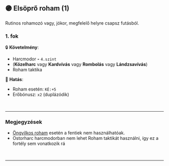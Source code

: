 ## 🟣 Elsöprő roham (1)

Rutinos rohamozó vagy, jókor, megfelelő helyre csapsz futásból.

### 1. fok

🔒 **Követelmény**:
- Harcmodor  **-** `4.szint`
- (**Közelharc** vagy **Kardvívás** vagy **Rombolás** vagy **Lándzsavívás**)
- Roham taktika

🌟 **Hatás**:
- Roham esetén: `KÉ:+5`
- Erőbónusz: `x2` (duplázódik)

<br />

---
### Megjegyzések

- [Öngyilkos roham](../065_02_harci_taktikak.md#öngyilkos-roham-taktika) esetén a fentiek nem használhatóak.
- Ostorharc harcmodorban nem lehet Roham taktikát használni, így ez a fortély sem vonatkozik rá

<br />

---
